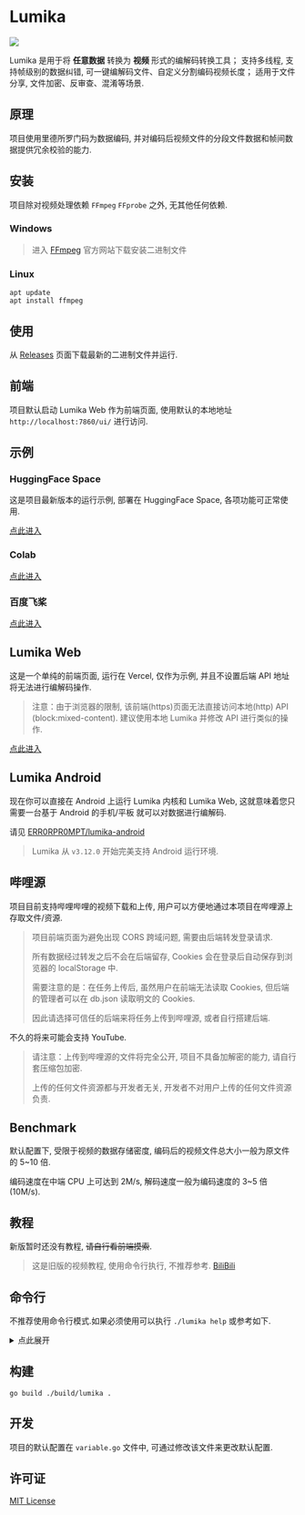 # Lumika

![](https://raw.githubusercontent.com/ERR0RPR0MPT/Lumika/main/static/cover.png)

Lumika 是用于将 **任意数据** 转换为 **视频** 形式的编解码转换工具；
支持多线程, 支持帧级别的数据纠错, 可一键编解码文件、自定义分割编码视频长度；
适用于文件分享, 文件加密、反审查、混淆等场景.

## 原理

项目使用里德所罗门码为数据编码, 并对编码后视频文件的分段文件数据和帧间数据提供冗余校验的能力.

## 安装

项目除对视频处理依赖 `FFmpeg` `FFprobe` 之外, 无其他任何依赖.

### Windows

> 进入 [FFmpeg](https://ffmpeg.org/download.html) 官方网站下载安装二进制文件
### Linux

```shell
apt update
apt install ffmpeg
```

## 使用

从 [Releases](https://github.com/ERR0RPR0MPT/Lumika/releases) 页面下载最新的二进制文件并运行.

## 前端

项目默认启动 Lumika Web 作为前端页面, 使用默认的本地地址 `http://localhost:7860/ui/` 进行访问.

## 示例

### HuggingFace Space

这是项目最新版本的运行示例, 部署在 HuggingFace Space, 各项功能可正常使用.

[点此进入](https://weclont-lumika.hf.space/ui/#/)

### Colab

[点此进入](https://colab.research.google.com/drive/1ZBJPPmn4hMF1PLD075vBPBud1G2hvm0D?usp=sharing)

### 百度飞桨

[点此进入](https://aistudio.baidu.com/projectdetail/6844423?contributionType=1&sUid=2316552&shared=1&ts=1696704155060)

## Lumika Web

这是一个单纯的前端页面, 运行在 Vercel, 仅作为示例, 并且不设置后端 API 地址将无法进行编解码操作.

> 注意：由于浏览器的限制, 该前端(https)页面无法直接访问本地(http) API (block:mixed-content). 建议使用本地 Lumika 并修改 API 进行类似的操作.

[点此进入](https://lumika.bilinside.eu.org/ui/)

## Lumika Android

现在你可以直接在 Android 上运行 Lumika 内核和 Lumika Web, 这就意味着您只需要一台基于 Android 的手机/平板
就可以对数据进行编解码.

请见 [ERR0RPR0MPT/lumika-android](https://github.com/ERR0RPR0MPT/lumika-android)

> Lumika 从 `v3.12.0` 开始完美支持 Android 运行环境.

## 哔哩源

项目目前支持哔哩哔哩的视频下载和上传, 用户可以方便地通过本项目在哔哩源上存取文件/资源.

> 项目前端页面为避免出现 CORS 跨域问题, 需要由后端转发登录请求.
> 
> 所有数据经过转发之后不会在后端留存, Cookies 会在登录后自动保存到浏览器的 localStorage 中.
> 
> 需要注意的是：在任务上传后, 虽然用户在前端无法读取 Cookies, 但后端的管理者可以在 db.json 读取明文的 Cookies.
> 
> 因此请选择可信任的后端来将任务上传到哔哩源, 或者自行搭建后端.

不久的将来可能会支持 YouTube.

> 请注意：上传到哔哩源的文件将完全公开, 项目不具备加解密的能力, 请自行套压缩包加密.
>
> 上传的任何文件资源都与开发者无关, 开发者不对用户上传的任何文件资源负责.

## Benchmark

默认配置下, 受限于视频的数据存储密度, 编码后的视频文件总大小一般为原文件的 5~10 倍.

编码速度在中端 CPU 上可达到 2M/s, 解码速度一般为编码速度的 3~5 倍(10M/s).

## 教程

新版暂时还没有教程, ~~请自行看前端摸索~~.

> 这是旧版的视频教程, 使用命令行执行, 不推荐参考.
> [BiliBili](https://www.bilibili.com/video/BV1CN4y1X7GQ/)

## 命令行

不推荐使用命令行模式.如果必须使用可以执行 `./lumika help` 或参考如下.

<details>
  <summary>点此展开</summary>

```
Usage: ./lumika.exe [command] [options]

Lumika v3.13.0
Double-click to run: Start via automatic mode

Commands:
version Output Lumika version.
web     Start Lumika Backend and Lumika Web Server, default listen on :7860.
 Options:
 -h     The host to listen on(default="")
 -p     The port to listen on(default=7860)
add     Using FFmpeg to encode zfec redundant files into .mp4 FEC video files that appear less harmful.
get     Using FFmpeg to decode .mp4 FEC video files into the original files.
encode  Encode a file
 Options:
 -i     The input fec file to encode
 -s     The video size(default=32), 8-1024(must be a multiple of 8)
 -p     The output video fps setting(default=24), 1-60
 -l     The output video max segment length(seconds) setting(default=35990), 1-10^9
 -g     The output video frame all shards(default=200), 2-256
 -k     The output video frame data shards(default=130), 2-256
 -m     FFmpeg mode(default=medium): ultrafast, superfast, veryfast, faster, fast, medium, slow, slower, veryslow, placebo
decode  Decode a file
 Options:
 -i     The input file to decode
 -m     The output video frame all shards(default=200), 2-256
 -k     The output video frame data shards(default=130), 2-256
help    Show this help
```
</details>

## 构建

```shell
go build ./build/lumika .
```

## 开发

项目的默认配置在 `variable.go` 文件中, 可通过修改该文件来更改默认配置.

## 许可证

[MIT License](https://github.com/ERR0RPR0MPT/Lumika/blob/main/LICENSE)

